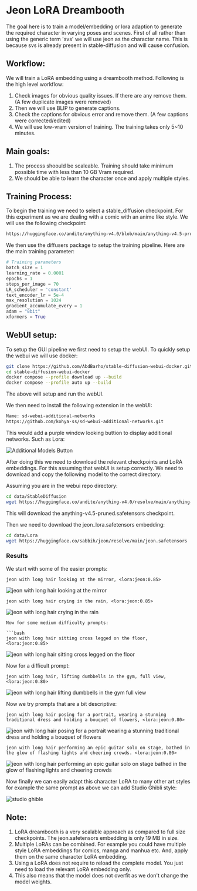 # Jeon LoRA Dreambooth

The goal here is to train a model/embedding or lora adaption to generate the required character in varying poses and scenes. First of all rather than using the generic term 'svs' we will use jeon as the character name. This is because svs is already present in stable-diffusion and will cause confusion.


## Workflow:

We will train a LoRA embedding using a dreambooth method. Following is the high level workflow:

1. Check images for obvious quality issues. If there are any remove them. (A few duplicate images were removed)
2. Then we will use BLIP to generate captions.
3. Check the captions for obvious error and remove them. (A few captions were corrected/edited)
4. We will use low-vram version of training. The training takes only 5~10 minutes.

## Main goals:

1. The process shoould be scaleable. Training should take minimum possible time with less than 10 GB Vram required.
2. We should be able to learn the character once and apply multiple styles.

 
## Training Process:

To begin the training we need to select a stable_diffusion checkpoint. For this experiment as we are dealing with a comic with an anime like style. We will use the following checkpoint:

```bash 
https://huggingface.co/andite/anything-v4.0/blob/main/anything-v4.5-pruned.safetensors
```
We then use the diffusers package to setup the training pipeline. Here are the main training parameter:

```python
# Training parameters
batch_size = 1
learning_rate = 0.0001
epochs = 1
steps_per_image = 70
LR_scheduler = 'constant'
text_encoder_lr = 5e-4
max_resolution = 1024
gradient_accumulate_every = 1
adam = "8bit"
xformers = True
```
## WebUI setup:

To setup the GUI pipeline we first need to setup the webUI. To quickly setup the webui we will use docker:

```bash
git clone https://github.com/AbdBarho/stable-diffusion-webui-docker.git
cd stable-diffusion-webui-docker
docker compose --profile download up --build
docker compose --profile auto up --build
```
The above will setup and run the webUI.

We then  need to install the following extension in the webUI:
    
```bash 
Name: sd-webui-additional-networks
https://github.com/kohya-ss/sd-webui-additional-networks.git
```

This would add a purple window looking buttion to display additional networks. Such as Lora:

![Additional Models Button](button.png)

After doing this we need to download the relevant checkpoints and LoRA embeddings. For this assuming that webUI is setup correctly. We need to download and copy the following model to the correct directory:

Assuming you are in the webui repo directory:
```bash
cd data/StableDiffusion
wget https://huggingface.co/andite/anything-v4.0/resolve/main/anything-v4.5-pruned.safetensors
```
This will download the anything-v4.5-pruned.safetensors checkpoint.

Then we need to download the jeon_lora.safetensors embedding:

```bash
cd data/Lora
wget https://huggingface.co/sabbih/jeon/resolve/main/jeon.safetensors
```

### Results

We start with some of the easier prompts:

```
jeon with long hair looking at the mirror, <lora:jeon:0.85>
```
![jeon with long hair looking at the mirror](outputs/00010-4165252062.png)

```
jeon with long hair crying in the rain, <lora:jeon:0.85>
```
![jeon with long hair crying in the rain](outputs/00014-1403210158.png)

```
Now for some medium difficulty prompts:

```bash
jeon with long hair sitting cross legged on the floor, <lora:jeon:0.85>
```
![jeon with long hair sitting cross legged on the floor](outputs/00015-924757990.png)


Now for a difficult prompt:

```
jeon with long hair, lifting dumbbells in the gym, full view, <lora:jeon:0.80>
```

![jeon with long hair lifting dumbbells in the gym full view](outputs/00019-3324379069.png)

Now we try prompts that are a bit descriptive:

```
jeon with long hair posing for a portrait, wearing a stunning traditional dress and holding a bouquet of flowers, <lora:jeon:0.80>
```
![jeon with long hair posing for a portrait wearing a stunning traditional dress and holding a bouquet of flowers](outputs/00054-4275194761.png)


```
jeon with long hair performing an epic guitar solo on stage, bathed in the glow of flashing lights and cheering crowds. <lora:jeon:0.80>
```
![jeon with long hair performing an epic guitar solo on stage bathed in the glow of flashing lights and cheering crowds](outputs/0065-2973802580.png)

Now finally we can easily adapt this character LoRA to many other art styles for example the same prompt as above we can add Studio Ghibli style:


![studio ghible](outputs/00291-1986992573.png)

## Note:

1. LoRA dreambooth is a very scalable approach as compared to full size checkpoints. The jeon.safetensors embedding is only 19 MB in size.
2. Multiple LoRAs can be combined. For example you could have multiple style LoRA embeddings for comics, manga and manhua etc. And, apply them on the same character LoRA embedding.
3. Using a LoRA does not require to reload the complete model. You just need to load the relevant LoRA embedding only.
4. This also means that the model does not overfit as we don't change the model weights. 